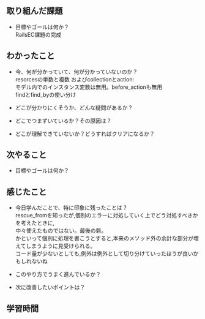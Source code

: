 ## 取り組んだ課題
- 目標やゴールは何か？  
RailsEC課題の完成

## わかったこと
- 今、何が分かっていて、何が分かっていないのか？  
resorcesの単数と複数 およびcollectionとaction:  
モデル内でのインスタンス変数は無用。before_actionも無用  
findとfind_byの使い分け  

- どこが分かりにくそうか、どんな疑問があるか？  

- どこでつまずいているか？その原因は？  

- どこが理解できていないか？どうすればクリアになるか？  

## 次やること
- 目標やゴールは何か？  

## 感じたこと
- 今日学んだことで、特に印象に残ったことは？  
rescue_fromを知ったが,個別のエラーに対処していく上でどう対処すべきかを考えたときに,  
中々使えたものではない。最後の砦。  
かといって個別に処理を書こうとすると,本来のメソッド外の余計な部分が増えてしまうように見受けられる。  
コード量が少ないとしても,例外は例外として切り分けていったほうが良いかもしれないね  
- このやり方でうまく進んでいるか？  

- 次に改善したいポイントは？  

## 学習時間









